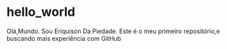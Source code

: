 # hello_world
Olá,Mundo.
Sou Eriquison Da Piedade. Este é o meu primeiro repositório,e buscando mais experiência com GitHub
